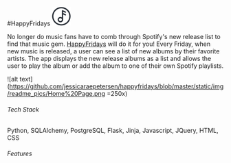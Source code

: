 #HappyFridays ![alt text](https://github.com/jessicaraepetersen/happyfridays/blob/master/static/img/logo/happy-fridays-icon.png "Happy Fridays Logo") 


No longer do music fans have to comb through Spotify's new release list to find that music gem. [HappyFridays](https://www.happyfridays.co) will do it for you! Every Friday, when new music is released, a user can see a list of new albums by their favorite artists. The app displays the new release albums as a list and allows the user to play the album or add the album to one of their own Spotify playlists.

![alt text](https://github.com/jessicaraepetersen/happyfridays/blob/master/static/img/readme_pics/Home%20Page.png =250x) 

###### Tech Stack
Python, SQLAlchemy, PostgreSQL, Flask, Jinja, Javascript, JQuery, HTML, CSS
###### Features
